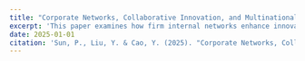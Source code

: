 ```yaml
---
title: "Corporate Networks, Collaborative Innovation, and Multinational Technology Spillovers: Evidence from Greenfield Investment in China"
excerpt: 'This paper examines how firm internal networks enhance innovation in non-investment locations through foreign direct investment (FDI) spillovers.'
date: 2025-01-01
citation: 'Sun, P., Liu, Y. & Cao, Y. (2025). "Corporate Networks, Collaborative Innovation, and Multinational Technology Spillovers: Evidence from Greenfield Investment in China." Working Paper.'
---
```


